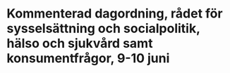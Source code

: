 # Kommenterad dagordning, rådet för sysselsättning och socialpolitik, hälso och sjukvård samt konsumentfrågor, 9-10 juni


